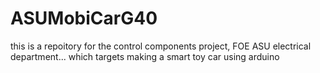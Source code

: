 # ASUMobiCarG40
this is a repoitory for the control components project, FOE ASU electrical department... which targets making a smart toy car using arduino
